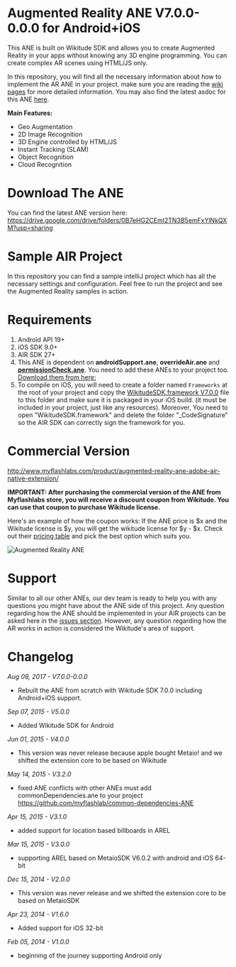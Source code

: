 # Augmented Reality ANE V7.0.0-0.0.0 for Android+iOS

This ANE is built on Wikitude SDK and allows you to create Augmented Reality in your apps without knowing any 3D engine programming. You can create complex AR scenes using HTML/JS only.

In this repository, you will find all the necessary information about how to implement the AR ANE in your project. make sure you are reading the [wiki pages](https://github.com/myflashlab/AR-ANE-Samples/wiki) for more detailed information. You may also find the latest asdoc for this ANE [here](http://myflashlab.github.io/asdoc/com/myflashlab/air/extensions/ar/package-detail.html).

**Main Features:**

* Geo Augmentation
* 2D Image Recognition
* 3D Engine controlled by HTML/JS
* Instant Tracking (SLAM)
* Object Recognition
* Cloud Recognition

# Download The ANE

You can find the latest ANE version here: https://drive.google.com/drive/folders/0B7eHG2CEml2TN3B5emFxYlNkQXM?usp=sharing

# Sample AIR Project

In this repository you can find a sample intelliJ project which has all the necessary settings and configuration. Feel free to run the project and see the Augmented Reality samples in action.

# Requirements 

1. Android API 19+
2. iOS SDK 9.0+
3. AIR SDK 27+
4. This ANE is dependent on **androidSupport.ane**, **overrideAir.ane** and **[permissionCheck.ane](https://github.com/myflashlab/PermissionCheck-ANE/tree/master/FD/lib)**. You need to add these ANEs to your project too. [Download them from here:](https://github.com/myflashlab/common-dependencies-ANE)
5. To compile on iOS, you will need to create a folder named ```Frameworks``` at the root of your project and copy the [WikitudeSDK.framework V7.0.0](https://cdn.wikitude.com/sdk/7_0_0/WikitudeSDK_iOS_7-0-0_2017-07-12_18-00-55.zip) file to this folder and make sure it is packaged in your iOS build. (it must be included in your project, just like any resources). Moreover, You need to open "WikitudeSDK.framework" and delete the folder "_CodeSignature" so the AIR SDK can correctly sign the framework for you.

# Commercial Version

http://www.myflashlabs.com/product/augmented-reality-ane-adobe-air-native-extension/

**IMPORTANT: After purchasing the commercial version of the ANE from Myflashlabs store, you will receive a discount coupon from Wikitude. You can use that coupon to purchase Wikitude license.**

Here's an example of how the coupon works: If the ANE price is $x and the Wikitude license is $y, you will get the wikitude license for $y - $x. Check out their [pricing table](https://www.wikitude.com/store/) and pick the best option which suits you.

![Augmented Reality ANE](http://www.myflashlabs.com/wp-content/uploads/2015/11/product_adobe-air-ane-augmented-reality-1-595x738.jpg)

# Support

Similar to all our other ANEs, our dev team is ready to help you with any questions you might have about the ANE side of this project. Any question regarding how the ANE should be implemented in your AIR projects can be asked here in the [issues section](https://github.com/myflashlab/AR-ANE-Samples/issues). However,  any question regarding how the AR works in action is considered the Wikitude's area of support.

# Changelog

*Aug 09, 2017 - V7.0.0-0.0.0*

* Rebuilt the ANE from scratch with Wikitude SDK 7.0.0 including Android+iOS support.

*Sep 07, 2015 - V5.0.0*

* Added Wikitude SDK for Android

*Jun 01, 2015 - V4.0.0*

* This version was never release because apple bought Metaio! and we shifted the extension core to be based on Wikitude

*May 14, 2015 - V3.2.0*

* fixed ANE conflicts with other ANEs must add commonDependencies.ane to your project https://github.com/myflashlab/common-dependencies-ANE

*Apr 15, 2015 - V3.1.0*

* added support for location based billboards in AREL

*Mar 15, 2015 - V3.0.0*

* supporting AREL based on MetaioSDK V6.0.2 with android and iOS 64-bit

*Dec 15, 2014 - V2.0.0*

* This version was never release and we shifted the extension core to be based on MetaioSDK

*Apr 23, 2014 - V1.6.0*

* Added support for iOS 32-bit

*Feb 05, 2014 - V1.0.0*

* beginning of the journey supporting Android only
